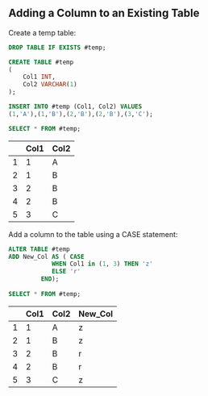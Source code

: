 ## Adding a Column to an Existing Table

Create a temp table:

```sql
DROP TABLE IF EXISTS #temp;

CREATE TABLE #temp
(
	Col1 INT,
	Col2 VARCHAR(1)
);

INSERT INTO #temp (Col1, Col2) VALUES
(1,'A'),(1,'B'),(2,'B'),(2,'B'),(3,'C');

SELECT * FROM #temp;
```

|      | Col1 | Col2 |
| ---- | ---- | ---- |
| 1    | 1    | A    |
| 2    | 1    | B    |
| 3    | 2    | B    |
| 4    | 2    | B    |
| 5    | 3    | C    |

Add a column to the table using a CASE statement:

```sql
ALTER TABLE #temp
ADD New_Col AS ( CASE
			WHEN Col1 in (1, 3) THEN 'z'
			ELSE 'r'
		 END);
					
SELECT * FROM #temp;
```

|      | Col1 | Col2 | New_Col |
| ---- | ---- | ---- | ------- |
| 1    | 1    | A    |    z    |
| 2    | 1    | B    |    z    |
| 3    | 2    | B    |    r    |
| 4    | 2    | B    |    r    |
| 5    | 3    | C    |    z    |
